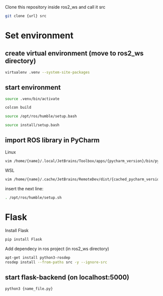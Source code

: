 Clone this repository inside ros2_ws and call it src
```bash
git clone {url} src
```

# Set environment 

## create virtual environment (move to ros2_ws directory)
```bash
virtualenv .venv --system-site-packages
```

## start environment
```bash
source .venv/bin/activate

colcon build 

source /opt/ros/humble/setup.bash

source install/setup.bash
```

## import ROS library in PyCharm
Linux
```bash
vim /home/{name}/.local/JetBrains/Toolbox/apps/{pycharm_version}/bin/pycharm.sh
```

WSL
```bash
vim /home/{name}/.cache/JetBrains/RemoteDev/dist/{cached_pycharm_version}/bin/pycharm.sh
```

insert the next line:
```bash
. /opt/ros/humble/setup.sh 
```


# Flask 

Install Flask

```bash
pip install Flask
```

Add dependecy in ros project (in ros2_ws directory)
```bash
apt-get install python3-rosdep
rosdep install --from-paths src -y --ignore-src 
```


## start flask-backend (on localhost:5000)

```bash
python3 {name_file.py}
```
